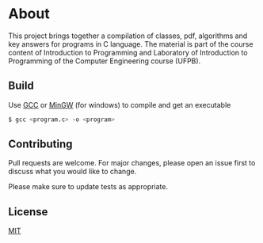 # About

This project brings together a compilation of classes, pdf, algorithms and key answers for programs in C language.
The material is part of the course content of Introduction to Programming and Laboratory of Introduction to Programming of the Computer Engineering course (UFPB).

## Build

Use [GCC](https://gcc.gnu.org/) or [MinGW](https://www.mingw-w64.org/) (for windows) to compile and get an executable

```bash
$ gcc <program.c> -o <program>
```

## Contributing
Pull requests are welcome. For major changes, please open an issue first to discuss what you would like to change.

Please make sure to update tests as appropriate.

## License
[MIT](https://choosealicense.com/licenses/mit/)

